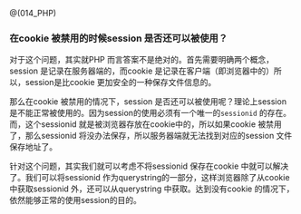@(014_PHP)
### 在cookie 被禁用的时候session 是否还可以被使用？
对于这个问题，其实就PHP 而言答案不是绝对的。首先需要明确两个概念，session 是记录在服务器端的，而cookie 是记录在客户端（即浏览器中的）所以，session是比cookie 更加安全的一种保存文件信息的。

那么在cookie 被禁用的情况下，session 是否还可以被使用呢？理论上session 是不能正常被使用的。因为session的使用必须有一个唯一的`sessionid` 的存在。而，这个sessionid 就是被浏览器存放在cookie中的，所以如果cookie 被禁用了，那么sessionid 将没办法保存，所以服务器端就无法找到对应的session 文件保存地址了。

针对这个问题，其实我们就可以考虑不将sessionid 保存在cookie 中就可以解决了。我们可以将sessionid 作为querystring的一部分，这样浏览器除了从cookie 中获取sessionid 外，还可以从querystring 中获取。达到没有cookie 的情况下，依然能够正常的使用session的目的。